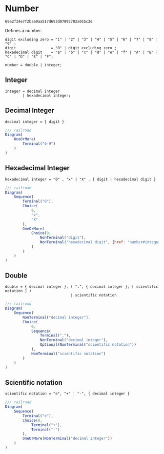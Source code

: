 # Number

```md-implemented
69a2f34e7f2baa9aa517d693d07893702a05bc26
```

Defines a number.

```ebnf
digit excluding zero = "1" | "2" | "3" | "4" | "5" | "6" | "7" | "8" | "9" ;
digit                = "0" | digit excluding zero ;
hexadecimal digit    = "a" | "b" | "c" | "d" | "e" | "f" | "A" | "B" | "C" | "D" | "E" | "F";

number = double | integer;
```

## Integer

```ebnf
integer = decimal integer
        | hexadecimal integer;
```

<div class="padded">

## Decimal Integer

```ebnf
decimal integer = { digit }
```

```js
/// railroad
Diagram(
    OneOrMore(
        Terminal("0-9")
    )
)
```

## Hexadecimal Integer

```ebnf
hexadecimal integer = "0" , "x" | "X" , { digit | hexadecimal digit }
```

```js
/// railroad
Diagram(
    Sequence(
        Terminal("0"),
        Choice(
            0,
            "x",
            "X"
        ),
        OneOrMore(
            Choice(0,
                NonTerminal("digit"),
                NonTerminal("hexadecimal digit", {href: "number#integer"})
            )
        )
    )
)
```

</div>

## Double

```ebnf
double = { decimal integer }, ( ".", { decimal integer }, [ scientific notation ] )
                              | scientific notation
```

```js
/// railroad
Diagram(
    Sequence(
        NonTerminal("decimal integer"),
        Choice(
            0,
            Sequence(
                Terminal("."),
                NonTerminal("decimal integer"),
                Optional(NonTerminal("scientific notation"))
            ),
            NonTerminal("scientific notation")
        )
    )
)
```

<div class="padded">

## Scientific notation

```ebnf
scientific notation = "e", "+" | "-", { decimal integer }
```

```js
/// railroad
Diagram(
    Sequence(
        Terminal("e"),
        Choice(0,
            Terminal("+"),
            Terminal("-")
        ),
        OneOrMore(NonTerminal("decimal integer"))
    )
)
```

</div>
